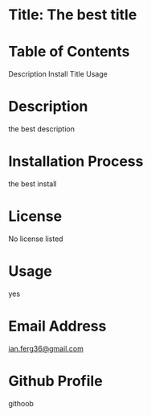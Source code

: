 
  # Title: The best title
  # Table of Contents
  Description
  Install
  Title
  Usage
  # Description
   the best description
  # Installation Process
   the best install
  # License
   No license listed
  # Usage 
   yes
  # Email Address
  ian.ferg36@gmail.com
  # Github Profile
  githoob

